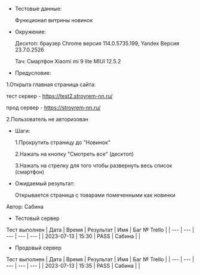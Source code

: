* Тестовые данные:

   Функционал витрины новинок
 
 * Окружение: 

	Десктоп: браузер Chrome версия 114.0.5735.199, Yandex Версия 23.7.0.2526
	
	Тач: Cмартфон Xiaomi mi 9 lite MIUI 12.5.2
 
* Предусловие:

 1.Открыта главная страница сайта:
 
 тест сервер - https://test2.stroyrem-nn.ru/
 
 прод сервер - https://stroyrem-nn.ru/
 
 2.Пользователь не авторизован
 
* Шаги:

  1.Прокрутить страницу до "Новинок"

  2.Нажать на кнопку "Смотреть все" (десктоп)
  
  3.Нажать на стрелку для того чтобы развернуть весь список (смартфон)

* Ожидаемый результат:

   Открывается страница с товарами помеченными как новинки


Автор: Сабина

* Тестовый сервер 

Тест выполнен
| Дата | Время | Результат | Имя | Баг № Trello |
| --- | --- | --- | --- | --- |
| 2023-07-13 | 15:30 | PASS | Сабина |  | 

* Продовый сервер

Тест выполнен
| Дата | Время | Результат | Имя | Баг № Trello |
| --- | --- | --- | --- | --- |
| 2023-07-13 | 15:35 | PASS | Сабина |  | 

